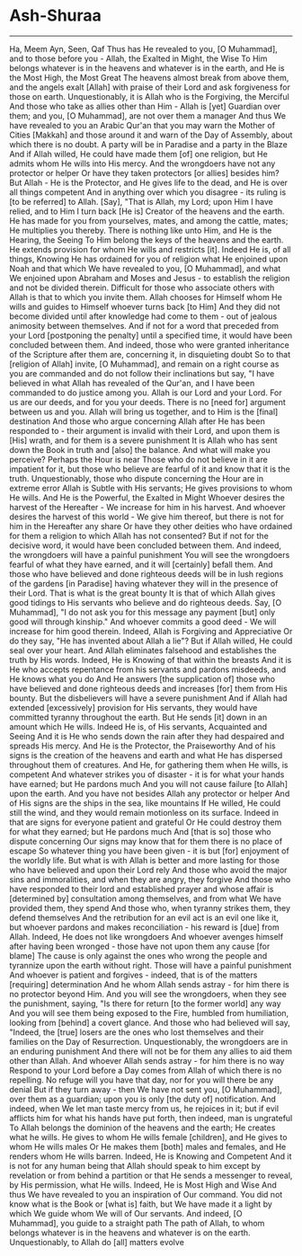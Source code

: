 # Ash-Shuraa
---
Ha, Meem
Ayn, Seen, Qaf
Thus has He revealed to you, [O Muhammad], and to those before you - Allah, the Exalted in Might, the Wise
To Him belongs whatever is in the heavens and whatever is in the earth, and He is the Most High, the Most Great
The heavens almost break from above them, and the angels exalt [Allah] with praise of their Lord and ask forgiveness for those on earth. Unquestionably, it is Allah who is the Forgiving, the Merciful
And those who take as allies other than Him - Allah is [yet] Guardian over them; and you, [O Muhammad], are not over them a manager
And thus We have revealed to you an Arabic Qur'an that you may warn the Mother of Cities [Makkah] and those around it and warn of the Day of Assembly, about which there is no doubt. A party will be in Paradise and a party in the Blaze
And if Allah willed, He could have made them [of] one religion, but He admits whom He wills into His mercy. And the wrongdoers have not any protector or helper
Or have they taken protectors [or allies] besides him? But Allah - He is the Protector, and He gives life to the dead, and He is over all things competent
And in anything over which you disagree - its ruling is [to be referred] to Allah. [Say], "That is Allah, my Lord; upon Him I have relied, and to Him I turn back
[He is] Creator of the heavens and the earth. He has made for you from yourselves, mates, and among the cattle, mates; He multiplies you thereby. There is nothing like unto Him, and He is the Hearing, the Seeing
To Him belong the keys of the heavens and the earth. He extends provision for whom He wills and restricts [it]. Indeed He is, of all things, Knowing
He has ordained for you of religion what He enjoined upon Noah and that which We have revealed to you, [O Muhammad], and what We enjoined upon Abraham and Moses and Jesus - to establish the religion and not be divided therein. Difficult for those who associate others with Allah is that to which you invite them. Allah chooses for Himself whom He wills and guides to Himself whoever turns back [to Him]
And they did not become divided until after knowledge had come to them - out of jealous animosity between themselves. And if not for a word that preceded from your Lord [postponing the penalty] until a specified time, it would have been concluded between them. And indeed, those who were granted inheritance of the Scripture after them are, concerning it, in disquieting doubt
So to that [religion of Allah] invite, [O Muhammad], and remain on a right course as you are commanded and do not follow their inclinations but say, "I have believed in what Allah has revealed of the Qur'an, and I have been commanded to do justice among you. Allah is our Lord and your Lord. For us are our deeds, and for you your deeds. There is no [need for] argument between us and you. Allah will bring us together, and to Him is the [final] destination
And those who argue concerning Allah after He has been responded to - their argument is invalid with their Lord, and upon them is [His] wrath, and for them is a severe punishment
It is Allah who has sent down the Book in truth and [also] the balance. And what will make you perceive? Perhaps the Hour is near
Those who do not believe in it are impatient for it, but those who believe are fearful of it and know that it is the truth. Unquestionably, those who dispute concerning the Hour are in extreme error
Allah is Subtle with His servants; He gives provisions to whom He wills. And He is the Powerful, the Exalted in Might
Whoever desires the harvest of the Hereafter - We increase for him in his harvest. And whoever desires the harvest of this world - We give him thereof, but there is not for him in the Hereafter any share
Or have they other deities who have ordained for them a religion to which Allah has not consented? But if not for the decisive word, it would have been concluded between them. And indeed, the wrongdoers will have a painful punishment
You will see the wrongdoers fearful of what they have earned, and it will [certainly] befall them. And those who have believed and done righteous deeds will be in lush regions of the gardens [in Paradise] having whatever they will in the presence of their Lord. That is what is the great bounty
It is that of which Allah gives good tidings to His servants who believe and do righteous deeds. Say, [O Muhammad], "I do not ask you for this message any payment [but] only good will through kinship." And whoever commits a good deed - We will increase for him good therein. Indeed, Allah is Forgiving and Appreciative
Or do they say, "He has invented about Allah a lie"? But if Allah willed, He could seal over your heart. And Allah eliminates falsehood and establishes the truth by His words. Indeed, He is Knowing of that within the breasts
And it is He who accepts repentance from his servants and pardons misdeeds, and He knows what you do
And He answers [the supplication of] those who have believed and done righteous deeds and increases [for] them from His bounty. But the disbelievers will have a severe punishment
And if Allah had extended [excessively] provision for His servants, they would have committed tyranny throughout the earth. But He sends [it] down in an amount which He wills. Indeed He is, of His servants, Acquainted and Seeing
And it is He who sends down the rain after they had despaired and spreads His mercy. And He is the Protector, the Praiseworthy
And of his signs is the creation of the heavens and earth and what He has dispersed throughout them of creatures. And He, for gathering them when He wills, is competent
And whatever strikes you of disaster - it is for what your hands have earned; but He pardons much
And you will not cause failure [to Allah] upon the earth. And you have not besides Allah any protector or helper
And of His signs are the ships in the sea, like mountains
If He willed, He could still the wind, and they would remain motionless on its surface. Indeed in that are signs for everyone patient and grateful
Or He could destroy them for what they earned; but He pardons much
And [that is so] those who dispute concerning Our signs may know that for them there is no place of escape
So whatever thing you have been given - it is but [for] enjoyment of the worldly life. But what is with Allah is better and more lasting for those who have believed and upon their Lord rely
And those who avoid the major sins and immoralities, and when they are angry, they forgive
And those who have responded to their lord and established prayer and whose affair is [determined by] consultation among themselves, and from what We have provided them, they spend
And those who, when tyranny strikes them, they defend themselves
And the retribution for an evil act is an evil one like it, but whoever pardons and makes reconciliation - his reward is [due] from Allah. Indeed, He does not like wrongdoers
And whoever avenges himself after having been wronged - those have not upon them any cause [for blame]
The cause is only against the ones who wrong the people and tyrannize upon the earth without right. Those will have a painful punishment
And whoever is patient and forgives - indeed, that is of the matters [requiring] determination
And he whom Allah sends astray - for him there is no protector beyond Him. And you will see the wrongdoers, when they see the punishment, saying, "Is there for return [to the former world] any way
And you will see them being exposed to the Fire, humbled from humiliation, looking from [behind] a covert glance. And those who had believed will say, "Indeed, the [true] losers are the ones who lost themselves and their families on the Day of Resurrection. Unquestionably, the wrongdoers are in an enduring punishment
And there will not be for them any allies to aid them other than Allah. And whoever Allah sends astray - for him there is no way
Respond to your Lord before a Day comes from Allah of which there is no repelling. No refuge will you have that day, nor for you will there be any denial
But if they turn away - then We have not sent you, [O Muhammad], over them as a guardian; upon you is only [the duty of] notification. And indeed, when We let man taste mercy from us, he rejoices in it; but if evil afflicts him for what his hands have put forth, then indeed, man is ungrateful
To Allah belongs the dominion of the heavens and the earth; He creates what he wills. He gives to whom He wills female [children], and He gives to whom He wills males
Or He makes them [both] males and females, and He renders whom He wills barren. Indeed, He is Knowing and Competent
And it is not for any human being that Allah should speak to him except by revelation or from behind a partition or that He sends a messenger to reveal, by His permission, what He wills. Indeed, He is Most High and Wise
And thus We have revealed to you an inspiration of Our command. You did not know what is the Book or [what is] faith, but We have made it a light by which We guide whom We will of Our servants. And indeed, [O Muhammad], you guide to a straight path
The path of Allah, to whom belongs whatever is in the heavens and whatever is on the earth. Unquestionably, to Allah do [all] matters evolve

